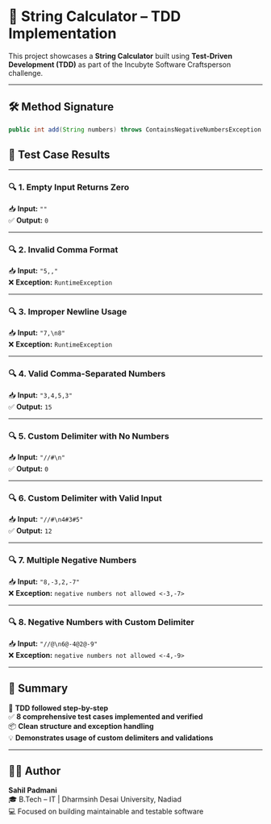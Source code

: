 # 🧩 String Calculator – TDD Implementation

This project showcases a **String Calculator** built using **Test-Driven Development (TDD)** as part of the Incubyte Software Craftsperson challenge.

---

## 🛠 Method Signature



```java
public int add(String numbers) throws ContainsNegativeNumbersException
```


## 📸 Test Case Results

---

### 🔍 1. Empty Input Returns Zero
📥 **Input:** `""`  
✅ **Output:** `0`

---

### 🔍 2. Invalid Comma Format
📥 **Input:** `"5,,"`  
❌ **Exception:** `RuntimeException`

---

### 🔍 3. Improper Newline Usage
📥 **Input:** `"7,\n8"`  
❌ **Exception:** `RuntimeException`

---

### 🔍 4. Valid Comma-Separated Numbers
📥 **Input:** `"3,4,5,3"`  
✅ **Output:** `15`

---

### 🔍 5. Custom Delimiter with No Numbers
📥 **Input:** `"//#\n"`  
✅ **Output:** `0`

---

### 🔍 6. Custom Delimiter with Valid Input
📥 **Input:** `"//#\n4#3#5"`  
✅ **Output:** `12`

---

### 🔍 7. Multiple Negative Numbers
📥 **Input:** `"8,-3,2,-7"`  
❌ **Exception:** `negative numbers not allowed <-3,-7>`

---

### 🔍 8. Negative Numbers with Custom Delimiter
📥 **Input:** `"//@\n6@-4@2@-9"`  
❌ **Exception:** `negative numbers not allowed <-4,-9>`

---

## 📌 Summary

🔁 **TDD followed step-by-step**  
✅ **8 comprehensive test cases implemented and verified**  
📦 **Clean structure and exception handling**  
💡 **Demonstrates usage of custom delimiters and validations**

---

## 👨‍💻 Author

**Sahil Padmani**  
🎓 B.Tech – IT | Dharmsinh Desai University, Nadiad  
💻 Focused on building maintainable and testable software